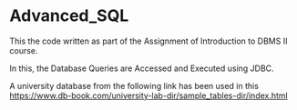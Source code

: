# Advanced_SQL

This the code written as part of the Assignment of Introduction to DBMS II course.

In this, the Database Queries are Accessed and Executed using JDBC.

A university database from the following link has been used in this <br>
https://www.db-book.com/university-lab-dir/sample_tables-dir/index.html

